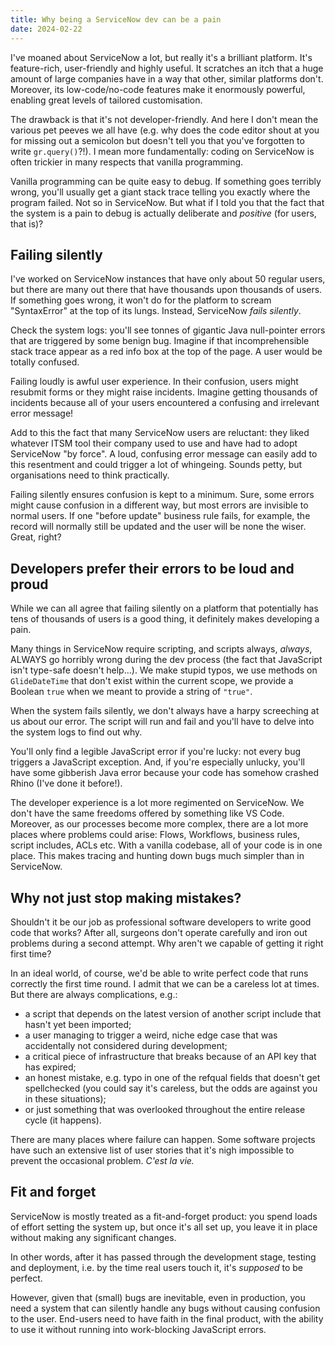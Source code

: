 ```yaml
---
title: Why being a ServiceNow dev can be a pain
date: 2024-02-22
---
```


I've moaned about ServiceNow a lot, but really it's a brilliant platform. It's feature-rich, user-friendly and highly useful. It scratches an itch that a huge amount of large companies have in a way that other, similar platforms don't. Moreover, its low-code/no-code features make it enormously powerful, enabling great levels of tailored customisation.

The drawback is that it's not developer-friendly. And here I don't mean the various pet peeves we all have (e.g. why does the code editor shout at you for missing out a semicolon but doesn't tell you that you've forgotten to write `gr.query()`?!). I mean more fundamentally: coding on ServiceNow is often trickier in many respects that vanilla programming.

Vanilla programming can be quite easy to debug. If something goes terribly wrong, you'll usually get a giant stack trace telling you exactly where the program failed. Not so in ServiceNow. But what if I told you that the fact that the system is a pain to debug is actually deliberate and _positive_ (for users, that is)?

## Failing silently

I've worked on ServiceNow instances that have only about 50 regular users, but there are many out there that have thousands upon thousands of users. If something goes wrong, it won't do for the platform to scream "SyntaxError" at the top of its lungs. Instead, ServiceNow _fails silently_.

Check the system logs: you'll see tonnes of gigantic Java null-pointer errors that are triggered by some benign bug. Imagine if that incomprehensible stack trace appear as a red info box at the top of the page. A user would be totally confused.

Failing loudly is awful user experience. In their confusion, users might resubmit forms or they might raise incidents. Imagine getting thousands of incidents because all of your users encountered a confusing and irrelevant error message!

Add to this the fact that many ServiceNow users are reluctant: they liked whatever ITSM tool their company used to use and have had to adopt ServiceNow "by force". A loud, confusing error message can easily add to this resentment and could trigger a lot of whingeing. Sounds petty, but organisations need to think practically.

Failing silently ensures confusion is kept to a minimum. Sure, some errors might cause confusion in a different way, but most errors are invisible to normal users. If one "before update" business rule fails, for example, the record will normally still be updated and the user will be none the wiser. Great, right?

## Developers prefer their errors to be loud and proud

While we can all agree that failing silently on a platform that potentially has tens of thousands of users is a good thing, it definitely makes developing a pain.

Many things in ServiceNow require scripting, and scripts always, _always_, ALWAYS go horribly wrong during the dev process (the fact that JavaScript isn't type-safe doesn't help...). We make stupid typos, we use methods on `GlideDateTime` that don't exist within the current scope, we provide a Boolean `true` when we meant to provide a string of `"true"`.

When the system fails silently, we don't always have a harpy screeching at us about our error. The script will run and fail and you'll have to delve into the system logs to find out why.

You'll only find a legible JavaScript error if you're lucky: not every bug triggers a JavaScript exception. And, if you're especially unlucky, you'll have some gibberish Java error because your code has somehow crashed Rhino (I've done it before!).

The developer experience is a lot more regimented on ServiceNow. We don't have the same freedoms offered by something like VS Code. Moreover, as our processes become more complex, there are a lot more places where problems could arise: Flows, Workflows, business rules, script includes, ACLs etc. With a vanilla codebase, all of your code is in one place. This makes tracing and hunting down bugs much simpler than in ServiceNow.

## Why not just stop making mistakes?

Shouldn't it be our job as professional software developers to write good code that works? After all, surgeons don't operate carefully and iron out problems during a second attempt. Why aren't we capable of getting it right first time?

In an ideal world, of course, we'd be able to write perfect code that runs correctly the first time round. I admit that we can be a careless lot at times. But there are always complications, e.g.:

- a script that depends on the latest version of another script include that hasn't yet been imported;
- a user managing to trigger a weird, niche edge case that was accidentally not considered during development;
- a critical piece of infrastructure that breaks because of an API key that has expired;
- an honest mistake, e.g. typo in one of the refqual fields that doesn't get spellchecked (you could say it's careless, but the odds are against you in these situations);
- or just something that was overlooked throughout the entire release cycle (it happens).

There are many places where failure can happen. Some software projects have such an extensive list of user stories that it's nigh impossible to prevent the occasional problem. _C'est la vie._

## Fit and forget

ServiceNow is mostly treated as a fit-and-forget product: you spend loads of effort setting the system up, but once it's all set up, you leave it in place without making any significant changes.

In other words, after it has passed through the development stage, testing and deployment, i.e. by the time real users touch it, it's _supposed_ to be perfect.

However, given that (small) bugs are inevitable, even in production, you need a system that can silently handle any bugs without causing confusion to the user. End-users need to have faith in the final product, with the ability to use it without running into work-blocking JavaScript errors.
